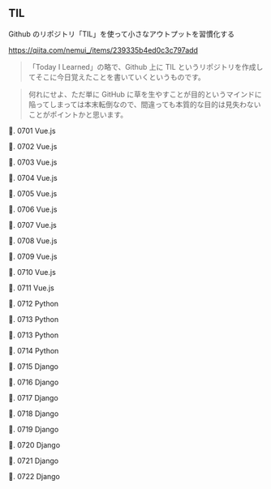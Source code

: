 ## TIL

Github のリポジトリ「TIL」を使って小さなアウトプットを習慣化する

https://qiita.com/nemui_/items/239335b4ed0c3c797add

> 「Today I Learned」の略で、Github 上に TIL というリポジトリを作成してそこに今日覚えたことを書いていくというものです。

> 何れにせよ、ただ単に GitHub に草を生やすことが目的というマインドに陥ってしまっては本末転倒なので、間違っても本質的な目的は見失わないことがポイントかと思います。

🐧. 0701 Vue.js

🐧. 0702 Vue.js

🐧. 0703 Vue.js

🐧. 0704 Vue.js

🐧. 0705 Vue.js

🐧. 0706 Vue.js

🐧. 0707 Vue.js

🐧. 0708 Vue.js

🐧. 0709 Vue.js

🐧. 0710 Vue.js

🐧. 0711 Vue.js

🐧. 0712 Python

🐧. 0713 Python

🐧. 0713 Python

🐧. 0714 Python

🐧. 0715 Django

🐧. 0716 Django

🐧. 0717 Django

🐧. 0718 Django

🐧. 0719 Django

🐧. 0720 Django

🐧. 0721 Django

🐧. 0722 Django
